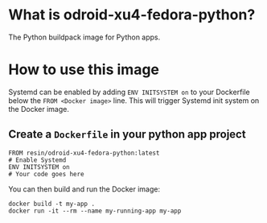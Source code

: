 # What is odroid-xu4-fedora-python?

The Python buildpack image for Python apps.

# How to use this image

Systemd can be enabled by adding `ENV INITSYSTEM on` to your Dockerfile below the `FROM <Docker image>` line. This will trigger Systemd init system on the Docker image.

## Create a `Dockerfile` in your python app project

	FROM resin/odroid-xu4-fedora-python:latest
	# Enable Systemd
	ENV INITSYSTEM on
	# Your code goes here

You can then build and run the Docker image:

	docker build -t my-app .
	docker run -it --rm --name my-running-app my-app
